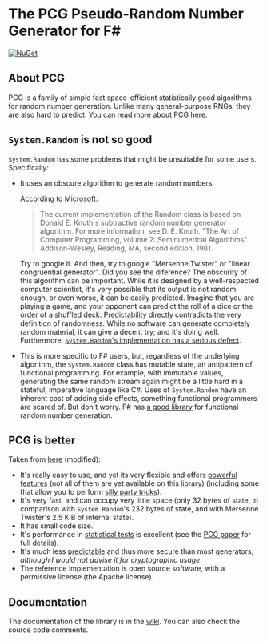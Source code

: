 # The PCG Pseudo-Random Number Generator for F# #

[![NuGet](https://img.shields.io/nuget/v/FsRandom.Pcg.svg)](https://www.nuget.org/packages/FsRandom.Pcg)

## About PCG

PCG is a family of simple fast space-efficient statistically good algorithms for random number generation. Unlike many general-purpose RNGs, they are also hard to predict. You can read more about PCG [here][pcghome].

## `System.Random` is not so good

`System.Random` has some problems that might be unsuitable for some users.
Specifically:

* It uses an obscure algorithm to generate random numbers.

    [According to Microsoft][msdn]:
    > The current implementation of the Random class is based on Donald E. Knuth's subtractive random number generator algorithm. For more information, see D. E. Knuth. "The Art of Computer Programming, volume 2: Seminumerical Algorithms". Addison-Wesley, Reading, MA, second edition, 1981.

    Try to google it. And then, try to google "Mersenne Twister" or "linear congruential generator". Did you see the diference? The obscurity of this algorithm can be important. While it is designed by a well-respected computer scientist, it's very possible that its output is not random enough, or even worse, it can be easily predicted. Imagine that you are playing a game, and your opponent can predict the roll of a dice or the order of a shuffled deck. [Predictability][predictability] directly contradicts the very definition of randomness. While no software can generate completely random material, it can give a decent try; and it's doing well. Furthermore, [`System.Random`'s implementation has a serious defect][randombug].

* This is more specific to F# users, but, regardless of the underlying algorithm, the `System.Random` class has mutable state, an antipattern of functional programming. For example, with immutable values, generating the same random stream again might be a little hard in a stateful, imperative language like C#. Uses of `System.Random` have an inherent cost of adding side effects, something functional programmers are scared of. But don't worry. F# has [a good library][fsrandom] for functional random number generation.

## PCG is better

Taken from [here][pcghome] (modified):

* It's really easy to use, and yet its very flexible and offers [powerful features][pcgfeatures] (not all of them are yet available on this library) (including some that allow you to perform [silly party tricks][partytricks]).
* It's very fast, and can occupy very little space (only 32 bytes of state, in comparison with `System.Random`'s 232 bytes of state, and with Mersenne Twister's 2.5 KiB of internal state).
* It has small code size.
* It's performance in [statistical tests][statisticaltests] is excellent (see the [PCG paper][pcgpaper] for full details).
* It's much less [predictable][predictability] and thus more secure than most generators, _although I would not advise it for cryptographic usage_.
* The reference implementation is open source software, with a permissive license (the Apache license).

## Documentation

The documentation of the library is in the [wiki][wiki]. You can also check the source code comments.

[pcghome]:http://www.pcg-random.org/
[randombug]: https://connect.microsoft.com/VisualStudio/feedback/details/634761/system-random-serious-bug
[predictability]:http://www.pcg-random.org/predictability.html
[msdn]:https://msdn.microsoft.com/en-us/library/system.random(v=vs.110).aspx
[fsrandom]:http://kos59125.github.io/FsRandom/
[pcgfeatures]:http://www.pcg-random.org/useful-features.html
[partytricks]:http://www.pcg-random.org/party-tricks.html
[statisticaltests]:http://www.pcg-random.org/statistical-tests.html
[pcgpaper]:http://www.pcg-random.org/paper.html
[wiki]:https://github.com/teo-tsirpanis/FsRandom-pcg/wiki
